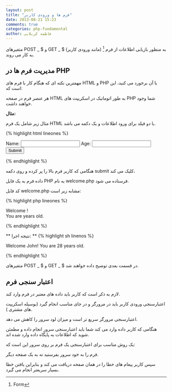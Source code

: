 ```yaml
---
layout: post
title: "فرم ها و ورودی کاربر"
date: 2013-08-21 15:23
comments: true
categories: php-fundamental
author: فاطمه کربلایی
---
```

متغیرهای POST _ $  و GET _ $ به منظور بازیابی اطلاعات از فرم [^1] (مانند ورودی کاربر) به کار می روند.



## مدیریت فرم ها در PHP ##

مهمترین نکته ای که هنگام کار با فرم های HTML و PHP با آن برخورد می کنید،
این است که:

 هر عنصر فرم در صفحه HTML به طور اتوماتیک در اسکریپت های PHP شما وجود خواهند داشت.

**مثال:**

 مثال زیر شامل یک فرم HTML با دو فیلد برای ورود اطلاعات و یک دکمه می باشد.

{% highlight html lineones %}
<html>
<body>

<form action="welcome.php" method="post">
Name: <input type="text" name="fname">
Age: <input type="text" name="age">
<input type="submit">
</form>

</body>
</html>

{% endhighlight %}

هنگامی که کاربر فرم بالا را پر کرده و روی دکمه submit کلیک می کند،

 داده فرم به یک فایل PHP  به نام welcome.php فرستاده می شود.

 کد فایل welcome.php مشابه زیر است:

{% highlight php lineones %}
<html>
<body>

Welcome <?php echo $_POST["fname"]; ?>!<br>
You are <?php echo $_POST["age"]; ?> years old.

</body>
</html>

{% endhighlight %}


** نتیجه اجرا: **
{% highlight sh linenos %}

Welcome John!
You are 28 years old.


{% endhighlight %}

متغیرهای POST _ $  و GET _ $  در قسمت بعدی توضیح داده خواهند شد.

## اعتبار سنجی فرم ##

لازم به ذکر است که کاربر باید داده های معتبر در فرم وارد کند. 

اعتبارسنجی ورودی کاربر باید در مرورگر و در جای مناسب انجام گیرد (بوسیله اسکریپت های مشتری ). 

اعتبارسنجی مرورگر سریع تر است و میزان لود سرور را کاهش می دهد.

هنگامی که کاربر داده وارد می کند شما باید اعتبارسنجی سرور  انجام داده و 
مطمئن شوید که اطلاعات به پایگاه داده وارد شده اند.

 یک روش مناسب برای اعتبارسنجی یک فرم بر روی سرور این است که: 

فرم را به خود سرور بفرستید نه به یک صفحه دیگر.

سپس کاربر پیغام های خطا را در همان صفحه دریافت می کند و بنابراین یافتن خطا بسیار سریعتر انجام می گیرد.



[^1]:Form 